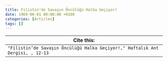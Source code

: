 ```yaml
---
title: Filistin’de Savaşın Öncülüğü Halka Geçiyor!
date: 1969-06-01 00:00:00 +0100
categories: [Articles]
tags: []
---
```




| Cite this:   |
|--------|
| ```"Filistin’de Savaşın Öncülüğü Halka Geçiyor!," Haftalık Ant Dergisi, , 12-13```

 